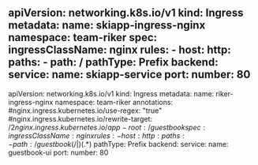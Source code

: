 apiVersion: networking.k8s.io/v1
kind: Ingress
metadata:
  name: skiapp-ingress-nginx
  namespace: team-riker
spec:
  ingressClassName: nginx
  rules:
    - host: 
      http:
        paths:
          - path: /
            pathType: Prefix
            backend:
              service:
                name: skiapp-service
                port:
                  number: 80
---
apiVersion: networking.k8s.io/v1
kind: Ingress
metadata:
  name: riker-ingress-nginx
  namespace: team-riker
  annotations:
    #nginx.ingress.kubernetes.io/use-regex: "true" 
    #nginx.ingress.kubernetes.io/rewrite-target: /$2 
    nginx.ingress.kubernetes.io/app-root: /guestbook
spec:
  ingressClassName: nginx
  rules:
    - host: 
      http:
        paths:
          - path: /guestbook(/|$)(.*)
            pathType: Prefix
            backend:
              service:
                name: guestbook-ui
                port:
                  number: 80